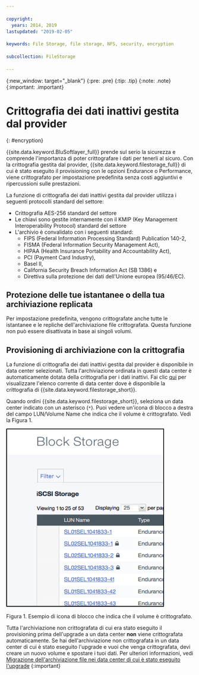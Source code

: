 ```yaml
---

copyright:
  years: 2014, 2019
lastupdated: "2019-02-05"

keywords: File Storage, file storage, NFS, security, encryption

subcollection: FileStorage

---
```

{:new_window: target="_blank"}
{:pre: .pre}
{:tip: .tip}
{:note: .note}
{:important: .important}

# Crittografia dei dati inattivi gestita dal provider
{: #encryption}

{{site.data.keyword.BluSoftlayer_full}} prende sul serio la sicurezza e comprende l'importanza di poter crittografare i dati per tenerli al sicuro. Con la crittografia gestita dal provider, {{site.data.keyword.filestorage_full}} di cui è stato eseguito il provisioning con le opzioni Endurance o Performance, viene crittografato per impostazione predefinita senza costi aggiuntivi e ripercussioni sulle prestazioni.

La funzione di crittografia dei dati inattivi gestita dal provider utilizza i seguenti protocolli standard del settore:

* Crittografia AES-256 standard del settore
* Le chiavi sono gestite internamente con il KMIP (Key Management Interoperability Protocol) standard del settore
* L'archivio è convalidato con i seguenti standard:
    - FIPS (Federal Information Processing Standard) Publication 140-2,
    - FISMA (Federal Information Security Management Act),
    - HIPAA (Health Insurance Portability and Accountability Act),
    - PCI (Payment Card Industry),
    - Basel II,
    - California Security Breach Information Act (SB 1386) e
    - Direttiva sulla protezione dei dati dell'Unione europea (95/46/EC).

## Protezione delle tue istantanee o della tua archiviazione replicata  

Per impostazione predefinita, vengono crittografate anche tutte le istantanee e le repliche dell'archiviazione file crittografata. Questa funzione non può essere disattivata in base ai singoli volumi.

## Provisioning di archiviazione con la crittografia

La funzione di crittografia dei dati inattivi gestita dal provider è disponibile in data center selezionati. Tutta l'archiviazione ordinata in questi data center è automaticamente dotata della crittografia per i dati inattivi. Fai clic [qui](/docs/infrastructure/FileStorage?topic=FileStorage-news) per visualizzare l'elenco corrente di data center dove è disponibile la crittografia di {{site.data.keyword.filestorage_short}}.

Quando ordini {{site.data.keyword.filestorage_short}}, seleziona un data center indicato con un asterisco (`*`). Puoi vedere un'icona di blocco a destra del campo LUN/Volume Name che indica che il volume è crittografato. Vedi la Figura 1.

![L'icona di blocco indica che il LUN è crittografato](/images/encryptedstorage.png)
<caption>Figura 1. Esempio di icona di blocco che indica che il volume è crittografato.</caption>

Tutta l'archiviazione non crittografata di cui era stato eseguito il provisioning prima dell'upgrade a un data center **non** viene crittografata automaticamente. Se hai dell'archiviazione non crittografata in un data center di cui è stato eseguito l'upgrade e vuoi che venga crittografata, devi creare un nuovo volume e spostare i tuoi dati. Per ulteriori informazioni, vedi [Migrazione dell'archiviazione file nei data center di cui è stato eseguito l'upgrade](/docs/infrastructure/FileStorage?topic=FileStorage-migratestorage)
{:important}
